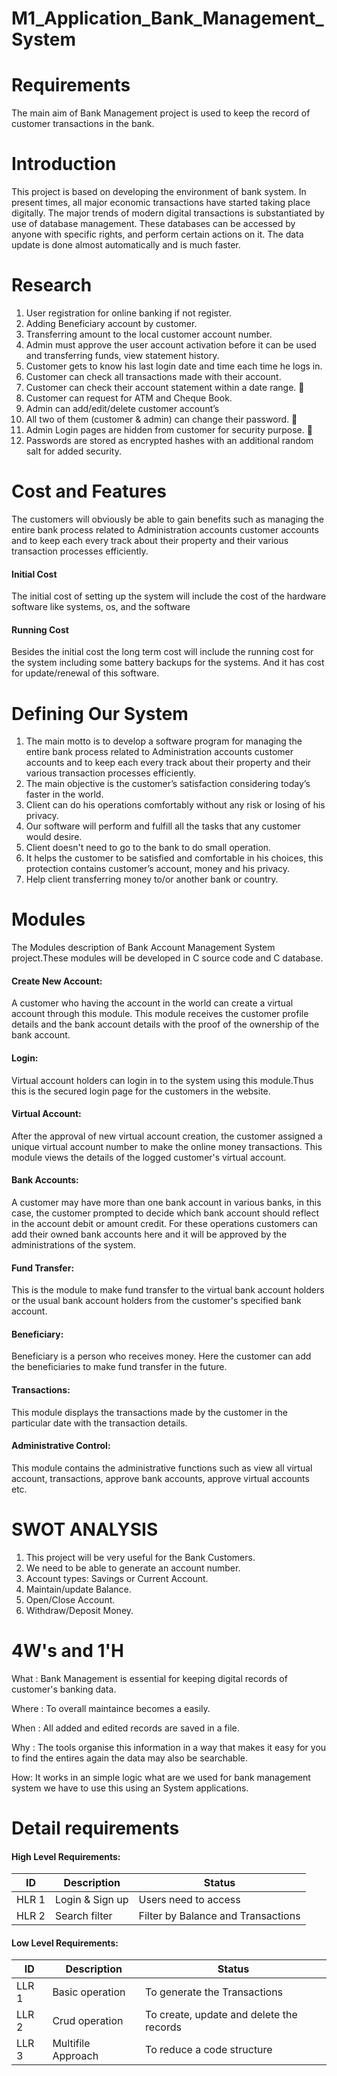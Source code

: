 # M1_Application_Bank_Management_System
# Requirements
The main aim of Bank Management project is used to keep the record of customer transactions in the bank.
# Introduction
This project is based on developing the environment of bank system. In present times, all major economic transactions have started taking place digitally. The major trends of modern digital transactions is substantiated by use of database management. These databases can be accessed by anyone with specific rights, and perform certain actions on it. The data update is done almost automatically and is much faster.
# Research
1. User registration for online banking if not register.  
2. Adding Beneficiary account by customer.  
3. Transferring amount to the local customer account number.  
4. Admin must approve the user account activation before it can be used and transferring funds, view statement history.   
5. Customer gets to know his last login date and time each time he logs in.   
6. Customer can check all transactions made with their account.  
7. Customer can check their account statement within a date range. 
8. Customer can request for ATM and Cheque Book.  
9. Admin can add/edit/delete customer account’s  
10. All two of them (customer & admin) can change their password. 
11. Admin Login pages are hidden from customer for security purpose. 
12. Passwords are stored as encrypted hashes with an additional random salt for added security. 
# Cost and Features
The customers will obviously be able to gain benefits such as managing  the  entire  bank process  related  to  Administration  accounts  customer  accounts  and  to  keep each every track about their property and their various transaction processes efficiently.
  #### Initial Cost
   The initial cost of setting up the system will include the cost of the hardware software like systems, os, and the software
  #### Running Cost
   Besides the initial cost the long term cost will include the running cost for the system including some battery backups for the systems.
   And it has cost for update/renewal of this software.
# Defining Our System
1. The main motto  is  to  develop a  software  program  for  managing  the  entire  bank process  related  to  Administration  accounts  customer  accounts  and  to  keep each every track about their property and their various transaction processes efficiently.
2. The main objective is the customer’s satisfaction considering today’s faster in the world. 
3. Client  can do  his  operations  comfortably  without  any  risk  or  losing  of  his privacy. 
4. Our software will perform and fulfill all the tasks that any customer would desire. 
5. Client doesn't need to go to the bank to do small operation. 
6. It helps  the  customer  to  be  satisfied  and  comfortable  in  his  choices,  this protection contains customer’s account, money and his privacy.
7. Help client transferring money to/or another bank or country.
# Modules
The Modules description of Bank Account Management System project.These modules will be developed in C source code and C database. 
 #### Create New Account:
   A customer who having the account in the world can create a virtual account through this module. This module receives the customer profile details and the bank account details with the proof of the ownership of the bank account.
 #### Login: 
   Virtual account holders can login in to the system using this module.Thus this is the secured login page for the customers in the website.  
 #### Virtual Account: 
   After the approval of new virtual account creation, the customer assigned a unique virtual account number to make the online money transactions. This module views the details of the logged customer's virtual account.  
 #### Bank Accounts: 
   A customer may have more than one bank account in various banks, in this case, the customer prompted to decide which bank account should reflect in the account debit or amount credit. For these operations customers can add their owned bank accounts here and it will be approved by the administrations of the system.
 #### Fund Transfer: 
   This is the module to make fund transfer to the virtual bank account holders  or the  usual  bank  account  holders  from  the  customer's  specified  bank account. 
 ####  Beneficiary: 
   Beneficiary is a person who receives money. Here the customer can add the beneficiaries to make fund transfer in the future.  
 #### Transactions: 
   This module displays the  transactions made by the customer in the particular date with the transaction details.  
 ####  Administrative Control: 
   This module contains the administrative functions such as view  all  virtual  account,  transactions,  approve  bank  accounts,  approve  virtual accounts etc.
# SWOT ANALYSIS
1. This project will be very useful for the Bank Customers.
2. We need to be able to generate an account number.   
3. Account types: Savings or Current Account.  
4. Maintain/update Balance. 
5. Open/Close Account.  
6. Withdraw/Deposit Money.
# 4W's and 1'H
What : Bank Management is essential for keeping digital records of customer's banking data.

Where : To overall maintaince becomes a easily.

When : All added and edited records are saved in a file.

Why : The tools organise this information in a way that makes it easy for you to find the entires again the data may also be searchable.

How: It works in an simple logic what are we used for bank management system we have to use this using an System applications.
# Detail requirements
#### High Level Requirements:
|   ID  | Description	|        Status         |
| ----- | ----------------- | --------------------- |
| HLR 1 | Login & Sign up   | Users need to access  |
| HLR 2 | Search filter     | Filter by Balance and Transactions |
#### Low Level Requirements:
|   ID  | Description	 | Status                                   |
| ----- | ------------------ | ---------------------------------------- |
| LLR 1 | Basic operation	 | To generate the Transactions                       |
| LLR 2 | Crud operation   	 | To create, update and delete the records |
| LLR 3 | Multifile Approach | To reduce a code structure               |



